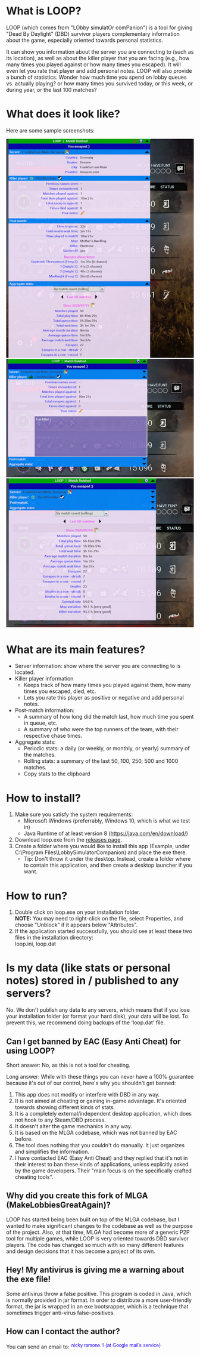 # What is LOOP?

LOOP (which comes from "LObby simulatOr comPanion") is a tool for giving "Dead By Daylight" (DBD) survivor players 
complementary information about the game, especially oriented towards personal statistics.

It can show you information about the server you are connecting to (such as its location), as well as 
about the killer player that you are facing (e.g., how many times you played against or how many times you escaped). 
It will even let you rate that player and add personal notes.
LOOP will also provide a bunch of statistics. Wonder how much time you spend on lobby queues vs. 
actually playing? or how many times you survived today, or this week, or during year, or the last 100 matches? 


# What does it look like?
Here are some sample screenshots:

![](docs/images/sample_1.png)
![](docs/images/sample_2.png)
![](docs/images/sample_3.png)


# What are its main features?
  * Server information: show where the server you are connecting to is located.
  * Killer player information
    * Keeps track of how many times you played against them, how many times you escaped, died, etc.
    * Lets you rate this player as positive or negative and add personal notes. 
  * Post-match information: 
    * A summary of how long did the match last, how much time you spent in queue, etc.
    * A summary of who were the top runners of the team, with their respective chase times.
  * Aggregate stats:
    * Periodic stats: a daily (or weekly, or monthly, or yearly) summary of the matches.
    * Rolling stats: a summary of the last 50, 100, 250, 500 and 1000 matches.
    * Copy stats to the clipboard
  

# How to install?
1. Make sure you satisfy the system requirements:
    * Microsoft Windows (preferrably, Windows 10, which is what we test in)
    * Java Runtime of at least version 8 (https://java.com/en/download/)
1. Download loop.exe from the [releases page](https://github.com/nickyramone/LobbySimulatorCompanion/releases).
1. Create a folder where you would like to install this app (Example, under C:\Program Files\LobbySimulatorCompanion) 
   and place the exe there.
   * Tip: Don't throw it under the desktop. Instead, create a folder where to contain this application, and then create
          a desktop launcher if you want.


# How to run?
1. Double click on loop.exe on your installation folder.\
  **NOTE:** You may need to right-click on the file, select Properties, and choose "Unblock" if it appears below "Attributes".
1. If the application started successfully, you should see at least these two files in the installation directory:\
   loop.ini, loop.dat


# Is my data (like stats or personal notes) stored in / published to any servers?
No. We don't publish any data to any servers, which means that if you lose your installation folder 
(or format your hard disk), your data will be lost.
To prevent this, we recommend doing backups of the 'loop.dat' file.


## Can I get banned by EAC (Easy Anti Cheat) for using LOOP?
Short answer: No, as this is not a tool for cheating.

Long answer: While with these things you can never have a 100% guarantee because it's out of our control, here's why you shouldn't get banned:
1) This app does not modify or interfere with DBD in any way.
2) It is not aimed at cheating or gaining in-game advantage. It's oriented towards showing different kinds of stats.
3) It is a completely external/independent desktop application, which does not hook to any Steam/DBD process.
4) It doesn't alter the game mechanics in any way.
5) It is based on the MLGA codebase, which was not banned by EAC before.
6) The tool does nothing that you couldn't do manually. It just organizes and simplifies the information.
7) I have contacted EAC (Easy Anti Cheat) and they replied that it's not in their interest to ban these kinds of applications,
   unless explicitly asked by the game developers. Their "main focus is on the specifically crafted cheating tools".


## Why did you create this fork of MLGA (MakeLobbiesGreatAgain)?
LOOP has started being been built on top of the MLGA codebase, but I wanted to make significant changes to the codebase as well as the purpose of the project.
Also, at that time, MLGA had become more of a generic P2P tool for multiple games, while LOOP is very oriented towards DBD survivor players.
The code has changed so much with so many different features and design decisions that it has become a project of its own.


## Hey! My antivirus is giving me a warning about the exe file!
Some antivirus throw a false positive. This program is coded in Java, which is normally provided in jar format.
In order to distribute a more user-friendly format, the jar is wrapped in an exe bootsrapper, which is a technique
that sometimes trigger anti-virus false-positives.


## How can I contact the author?
You can send an email to: ![](docs/images/contact.png)
